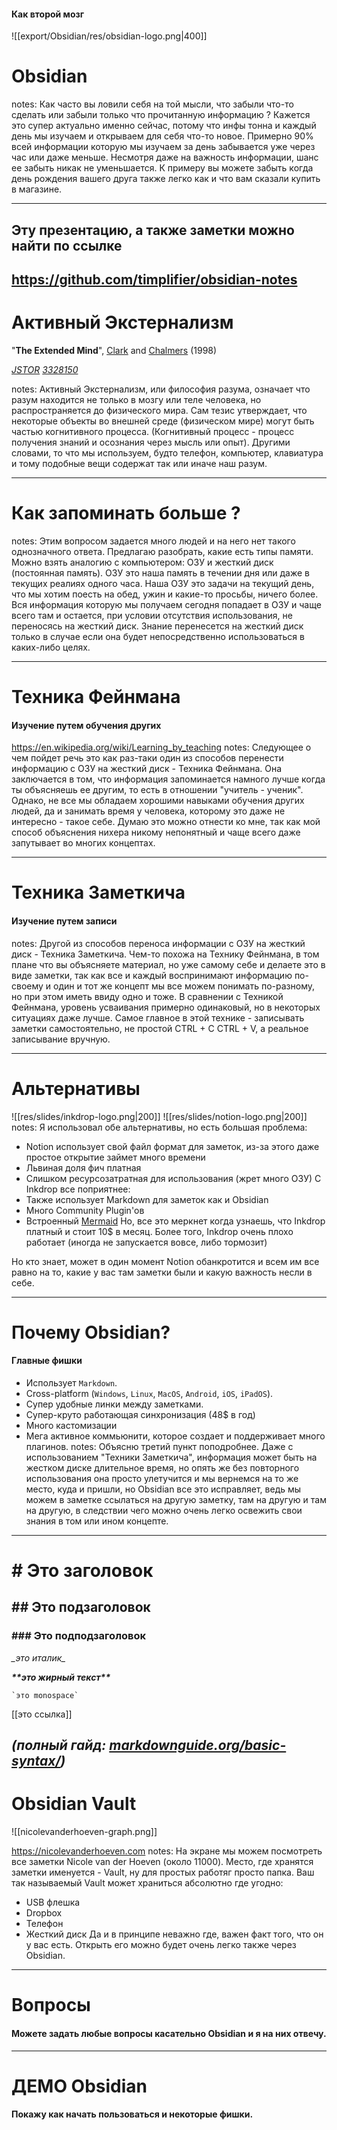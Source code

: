 ####  Как второй мозг

![[export/Obsidian/res/obsidian-logo.png|400]]
# Obsidian

notes: Как часто вы ловили себя на той мысли, что забыли что-то сделать или забыли только что прочитанную информацию ? Кажется это супер актуально именно сейчас, потому что инфы тонна и каждый день мы изучаем и открываем для себя что-то новое. Примерно 90% всей информации которую мы изучаем за день забывается уже через час или даже меньше. Несмотря даже на важность информации, шанс ее забыть никак не уменьшается. К примеру вы можете забыть когда день рождения вашего друга также легко как и что вам сказали купить в магазине. 

---
## Эту презентацию, а также заметки можно найти по ссылке
https://github.com/timplifier/obsidian-notes
---
# Активный Экстернализм

"**The Extended Mind**", [Clark](https://en.wikipedia.org/wiki/Andy_Clark "Andy Clark") and [Chalmers](https://en.wikipedia.org/wiki/David_Chalmers "David Chalmers") (1998)

_[JSTOR](https://en.wikipedia.org/wiki/JSTOR_(identifier) "JSTOR (identifier)") [3328150](https://www.jstor.org/stable/3328150)_

notes:
Активный Экстернализм, или философия разума, означает что разум находится не только в мозгу или теле человека, но распространяется до физического мира.  Сам тезис утверждает, что некоторые объекты во внешней среде (физическом мире) могут быть частью когнитивного процесса. (Когнитивный процесс - процесс получения знаний и осознания через мысль или опыт). Другими словами, то что мы используем, будто телефон, компьютер, клавиатура и  тому подобные вещи содержат так или иначе наш разум.

---
# Как запоминать больше ?

notes: Этим вопросом задается много людей и на него нет такого однозначного ответа. Предлагаю разобрать, какие есть типы памяти. Можно взять аналогию с компьютером: ОЗУ и жесткий диск (постоянная память). ОЗУ это наша память в течении дня или даже в текущих реалиях одного часа. Наша ОЗУ это задачи на текущий день, что мы хотим поесть на обед, ужин и какие-то просьбы, ничего более. Вся информация которую  мы получаем сегодня попадает в ОЗУ и чаще всего там и остается, при условии отсутствия использования, не переносясь на жесткий диск. Знание перенесется на жесткий диск только в случае если она будет непосредственно использоваться в каких-либо целях.

---
# Техника Фейнмана
#### Изучение путем обучения других

https://en.wikipedia.org/wiki/Learning_by_teaching
notes: Следующее о чем пойдет речь это как раз-таки один из способов перенести информацию с ОЗУ на жесткий диск - Техника Фейнмана. Она заключается в том, что информация запоминается намного лучше когда ты объясняешь ее другим, то есть в отношении "учитель - ученик". Однако, не все мы обладаем хорошими навыками обучения других людей, да и занимать время у человека, которому это даже не интересно - такое себе. Думаю это можно отнести ко мне, так как мой способ объяснения нихера никому непонятный и чаще всего даже запутывает во многих концептах. 

---
# Техника Заметкича
#### Изучение путем записи 
notes: Другой из способов переноса информации с ОЗУ на жесткий диск - Техника Заметкича.  Чем-то похожа на Технику Фейнмана, в том плане что вы объясняете материал, но уже самому себе и делаете это в виде заметки, так как все и каждый воспринимают информацию по-своему и один и тот же концепт мы все можем понимать по-разному, но при этом иметь ввиду одно и тоже. В сравнении с Техникой Фейнмана, уровень усваивания примерно одинаковый, но в некоторых ситуациях даже лучше. Самое главное в этой технике - записывать заметки самостоятельно, не простой CTRL + C CTRL + V, а реальное записывание вручную. 

---
# Альтернативы 
 ![[res/slides/inkdrop-logo.png|200]] ![[res/slides/notion-logo.png|200]]
 notes: Я использовал обе альтернативы, но есть большая проблема:
- Notion использует свой файл формат для заметок, из-за этого даже простое открытие займет много времени
- Львиная доля фич платная
- Слишком ресурсозатратная для использования (жрет много ОЗУ)
 С Inkdrop все поприятнее:
- Также использует Markdown для заметок как и Obsidian
- Много Community Plugin'ов 
- Встроенный [Mermaid](https://mermaid.js.org/)
Но, все это меркнет когда узнаешь, что Inkdrop платный и стоит 10$ в месяц. Более того, Inkdrop очень плохо работает (иногда не запускается вовсе, либо тормозит)

Но кто знает, может в один момент Notion обанкротится и всем им все равно на то, какие у вас там заметки были и какую важность несли в себе.

---

# Почему Obsidian?
#### Главные фишки

- Использует `Markdown`.
- Cross-platform (`Windows`, `Linux`, `MacOS`, `Android`, `iOS`, `iPadOS`).
- Супер удобные линки между заметками.
- Супер-круто работающая синхронизация (48$ в год)
- Много кастомизации
- Мега активное коммьюнити, которое создает и поддерживает много плагинов.
notes:
Объясню третий пункт поподробнее. Даже с использованием "Техники Заметкича", информация может быть на жестком диске длительное время, но опять же без повторного использования она просто улетучится и мы вернемся на то же место, куда и пришли, но Obsidian все это исправляет, ведь мы можем в заметке ссылаться на другую заметку, там на другую и там на другую, в следствии чего можно очень легко освежить свои знания в том или ином концепте.

---
# # Это заголовок
## ## Это подзаголовок 
### ### Это подподзаголовок 
_\_это италик\__

***\*\*это жирный текст\*\****

`` `это monospace` ``

\[\[это ссылка\]\]

_(полный гайд: [markdownguide.org/basic-syntax/](https://www.markdownguide.org/basic-syntax/))_
---
# Obsidian Vault
![[nicolevanderhoeven-graph.png]]

https://nicolevanderhoeven.com
notes: На экране мы можем посмотреть все заметки Nicole van der Hoeven (около 11000). Место, где хранятся заметки именуется - Vault, ну для простых работяг просто папка. Ваш так называемый Vault может храниться абсолютно где угодно:
- USB флешка
- Dropbox
- Телефон
- Жесткий диск
Да и в принципе неважно где, важен факт того, что он у вас есть. Открыть его можно будет очень легко также через Obsidian.

---
# Вопросы
#### Можете задать любые вопросы касательно Obsidian и я на них отвечу.
---
# ДЕМО Obsidian
#### Покажу как начать пользоваться и некоторые фишки.
